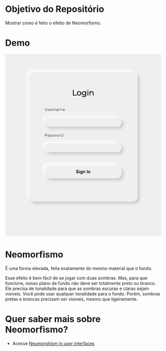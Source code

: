 # Objetivo do Repositório

Mostrar como é feito o efeito de Neomorfismo.

# Demo

![](/images/demo.png)

# Neomorfismo

É uma forma elevada, feita exatamente do mesmo material que o fundo.

Esse efeito é bem fácil de se jogar com duas sombras. Mas, para que funcione, nosso plano de fundo não deve ser totalmente preto ou branco. Ele precisa de tonalidade para que as sombras escuras e claras sejam visíveis. Você pode usar qualquer tonalidade para o fundo. Porém, sombras pretas e brancas precisam ser visíveis, mesmo que ligeiramente.

# Quer saber mais sobre Neomorfismo?

* Acesse [Neumorphism in user interfaces](https://uxdesign.cc/neumorphism-in-user-interfaces-b47cef3bf3a6)
